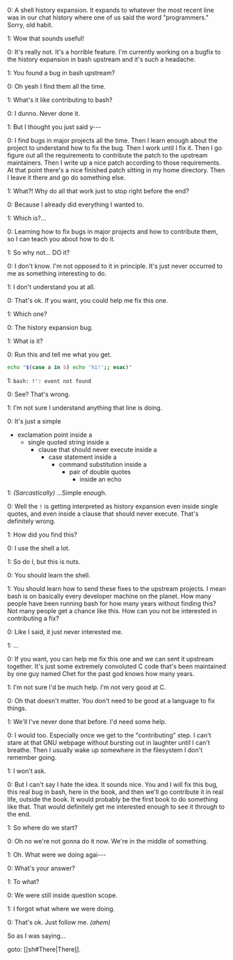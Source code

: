 0: A shell history expansion. It expands to whatever the most recent line was in our chat history where one of us said the word "programmers." Sorry, old habit.

1: Wow that sounds useful!

0: It's really not. It's a horrible feature. I'm currently working on a bugfix to the history expansion in bash upstream and it's such a headache.

1: You found a bug in bash upstream?

0: Oh yeah I find them all the time.

1: What's it like contributing to bash?

0: I dunno. Never done it.

1: But I thought you just said y---

0: I find bugs in major projects all the time. Then I learn enough about the project to understand how to fix the bug. Then I work until I fix it. Then I go figure out all the requirements to contribute the patch to the upstream maintainers. Then I write up a nice patch according to those requirements. At that point there's a nice finished patch sitting in my home directory. Then I leave it there and go do something else.

1: What?! Why do all that work just to stop right before the end?

0: Because I already did everything I wanted to.

1: Which is?...

0: Learning how to fix bugs in major projects and how to contribute them, so I can teach you about how to do it.

1: So why not... DO it?

0: I don't know. I'm not opposed to it in principle. It's just never occurred to me as something interesting to do.

1: I don't understand you at all.

0: That's ok. If you want, you could help me fix this one.

1: Which one?

0: The history expansion bug. 

1: What is it?

0: Run this and tell me what you get.

```sh
echo "$(case a in b) echo 'hi!';; esac)"
```

1: `bash: !': event not found`

0: See? That's wrong.

1: I'm not sure I understand anything that line is doing.

0: It's just a simple
- exclamation point inside a
	- single quoted string inside a
		- clause that should never execute inside a
			- case statement inside a
				- command substitution inside a
					- pair of double quotes
						- inside an echo

1: _(Sarcastically)_ ...Simple enough.

0: Well the `!` is getting interpreted as history expansion even inside single quotes, and even inside a clause that should never execute. That's definitely wrong.

1: How did you find this?

0: I use the shell a lot.

1: So do I, but this is nuts.

0: You should learn the shell.

1: You should learn how to send these fixes to the upstream projects. I mean bash is on basically every developer machine on the planet. How many people have been running bash for how many years without finding this? Not many people get a chance like this. How can you not be interested in contributing a fix?

0: Like I said, it just never interested me.

1: ...

0: If you want, you can help me fix this one and we can sent it upstream together. It's just some extremely convoluted C code that's been maintained by one guy named Chet for the past god knows how many years.

1: I'm not sure I'd be much help. I'm not very good at C.

0: Oh that doesn't matter. You don't need to be good at a language to fix things.

1: We'll I've never done that before. I'd need some help.

0: I would too. Especially once we get to the "contributing" step. I can't stare at that GNU webpage without bursting out in laughter until I can't breathe. Then I usually wake up somewhere in the filesystem I don't remember going.

1: I won't ask.

0: But I can't say I hate the idea. It sounds nice. You and I will fix this bug, this real bug in bash, here in the book, and then we'll go contribute it in real life, outside the book. It would probably be the first book to do something like that. That would definitely get me interested enough to see it through to the end.

1: So where do we start?

0: Oh no we're not gonna do it now. We're in the middle of something.

1: Oh. What were we doing agai---

0: What's your answer?

1: To what?

0: We were still inside question scope.

1: I forgot what where we were doing.

0: That's ok. Just follow me. _(ahem)_

So as I was saying...

goto: [[sh#There|There]].
